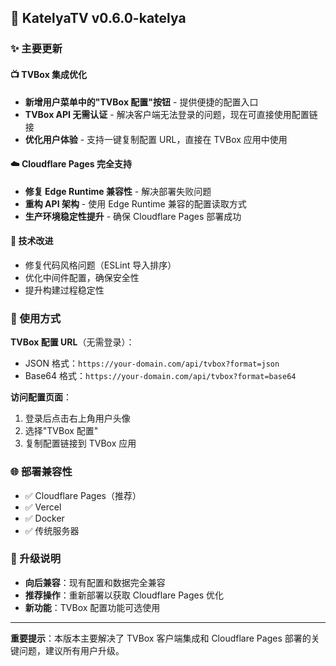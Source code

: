## 🎉 KatelyaTV v0.6.0-katelya

### ✨ 主要更新

#### 📺 TVBox 集成优化

- **新增用户菜单中的"TVBox 配置"按钮** - 提供便捷的配置入口
- **TVBox API 无需认证** - 解决客户端无法登录的问题，现在可直接使用配置链接
- **优化用户体验** - 支持一键复制配置 URL，直接在 TVBox 应用中使用

#### ☁️ Cloudflare Pages 完全支持

- **修复 Edge Runtime 兼容性** - 解决部署失败问题
- **重构 API 架构** - 使用 Edge Runtime 兼容的配置读取方式
- **生产环境稳定性提升** - 确保 Cloudflare Pages 部署成功

#### 🔧 技术改进

- 修复代码风格问题（ESLint 导入排序）
- 优化中间件配置，确保安全性
- 提升构建过程稳定性

### 📱 使用方式

**TVBox 配置 URL**（无需登录）：

- JSON 格式：`https://your-domain.com/api/tvbox?format=json`
- Base64 格式：`https://your-domain.com/api/tvbox?format=base64`

**访问配置页面**：

1. 登录后点击右上角用户头像
2. 选择"TVBox 配置"
3. 复制配置链接到 TVBox 应用

### 🌐 部署兼容性

- ✅ Cloudflare Pages（推荐）
- ✅ Vercel
- ✅ Docker
- ✅ 传统服务器

### 🔄 升级说明

- **向后兼容**：现有配置和数据完全兼容
- **推荐操作**：重新部署以获取 Cloudflare Pages 优化
- **新功能**：TVBox 配置功能可选使用

---

**重要提示**：本版本主要解决了 TVBox 客户端集成和 Cloudflare Pages 部署的关键问题，建议所有用户升级。
